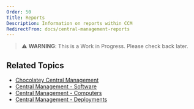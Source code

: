 ```yaml
---
Order: 50
Title: Reports
Description: Information on reports within CCM
RedirectFrom: docs/central-management-reports
---
```


> ⚠️ **WARNING**: This is a Work in Progress. Please check back later.

## Related Topics

* [Chocolatey Central Management](../)
* [Central Management - Software](./software)
* [Central Management - Computers](./computers)
* [Central Management - Deployments](./deployments)

